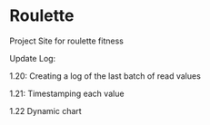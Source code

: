 # Roulette
Project Site for roulette fitness

Update Log:

1.20:
  Creating a log of the last batch of read values

1.21:
  Timestamping each value

1.22
  Dynamic chart
